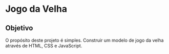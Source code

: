 # Jogo da Velha
</hr>

## Objetivo
O propósito deste projeto é simples. Construir um modelo de jogo da velha através de HTML, CSS e JavaScript.
</hr>
